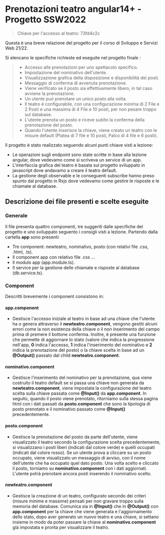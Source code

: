 
# Prenotazioni teatro angular14+ - Progetto SSW2022

> Chiave per l'accesso al teatro: 73fd4c2c

Questa è una breve relazione del progetto per il corso di Sviluppo e Servizi Web 21/22.

Si elencano le specifiche richieste ed eseguite nel progetto finale :

> - Accesso alle prenotazioni per uno spettacolo specifico.
> - Impostazione del nominativo dell'utente.
> - Visualizzazione grafica della disposizione e disponibilità dei posti.
> - Messaggio di conferma di avvenuta prenotazione.
> - Viene verificato se il posto sia effettivamente libero, in tal caso avviene la prenotazione.
> - Un utente può prenotare un unico posto alla volta.
> - Il teatro è configurabile, con una configurazione minima di 2 File e 2 Posti e una massima di 4 File e 10 posti, per non pesare troppo sul database.
> - L'utente prenota un posto e riceve subito la conferma della prenotazione del posto.
> - Quando l'utente inserisce la chiave, viene creato un teatro con le misure default (Platea di 7 file e 10 posti, Palco di 4 file e 6 posti).

Il progetto è stato realizzato seguendo alcuni punti chiave visti a lezione:

- Le operazioni sugli endpoint sono state scritte in base alla lezione angular, dove vedevamo come si scriveva un service di un app.
- L'interfaccia grafica del teatro è basata sul progetto sviluppato in javascript dove andavamo a creare il teatro default.
- La gestione degli observable e le conseguenti subscribe hanno preso spunto dal progetto in Rxjs dove vedevamo come gestire le risposte e le chiamate al database.

## Descrizione dei file presenti e scelte eseguite

### Generale

Il file presenta quattro componenti, tre suggeriti dalle specifiche del progetto e uno sviluppato seguento i consigli visti a lezione.
Partendo dalla cartella **app** sono presenti:

- Tre component: newteatro, nominativo, posto (con relativi file .css, .html, .ts).
- Il component app con relativo file .css ...
- Il modulo app (app.module.ts).
- Il service per la gestione delle chiamate e risposte al database (db.service.ts).

### Component

Descritti brevemente i component consistono in:

#### app.component
- Gestisce l'accesso iniziale al teatro in base ad una chiave che l'utente ha o genera attraverso il **newteatro.component**, vengono gestiti alcuni errori come la non esistenza della chiave o il non inserimento del campo prima di premere il bottone conferma.
Inoltre, è presente una funzione che permette di aggiornare lo stato (valore che indica la progressione nell'app, **0** indica l'accesso, **1** indica l'inserimento del nominativo e **2** indica la prenotazione del posto) o la chiave scelta in base ad un **@Output()** passato dal child **newteatro.component**.

#### nominativo.component
- Gestisce l'inserimento del nominativo per la prenotazione, qua viene costruito il teatro default se si passa una chiave non generata da **newteatro.component**, viene impostata la configurazione del teatro scelta sulla chiave passata come **@Input()** da **app.component**. In seguito, quando il posto viene prenotato, ritorniamo sulla stessa pagina html con i dati passati da **posto.component** che sono la tipologia di posto prenotato e il nominativo passato come **@Input()** precedentemente.

#### posto.component
- Gestisce la prenotazione del posto da parte dell'utente, viene visualizzato il teatro secondo la configurazione scelta precedentemente, si visualizzano i posti liberi (indicati dal colore verde) e quelli occupati (indicati dal colore rosso). Se un utente prova a cliccare su un posto occupato, viene visualizzato un messaggio di avviso, con il nome dell'utente che ha occupato quel dato posto. Una volta scelto e cliccato il posto, torniamo su **nominativo.component** con i dati aggiornati. L'utente potrà prenotare ancora posti inserendo il nominativo scelto.

#### newteatro.component
- Gestisce la creazione di un teatro, configurato secondo dei criteri (misure minime e massime) pensati per non gravare troppo sulla memoria del database. Comunica sia in **@Input()** che in **@Output()** con **app.component** per la chiave che viene generata e l'aggiornamento dello stato, dopo aver generato un nuovo teatro e una chiave, si settano insieme in modo da poter passare la chiave al **nominativo.component** già impostata e pronta per visualizzare il teatro.
